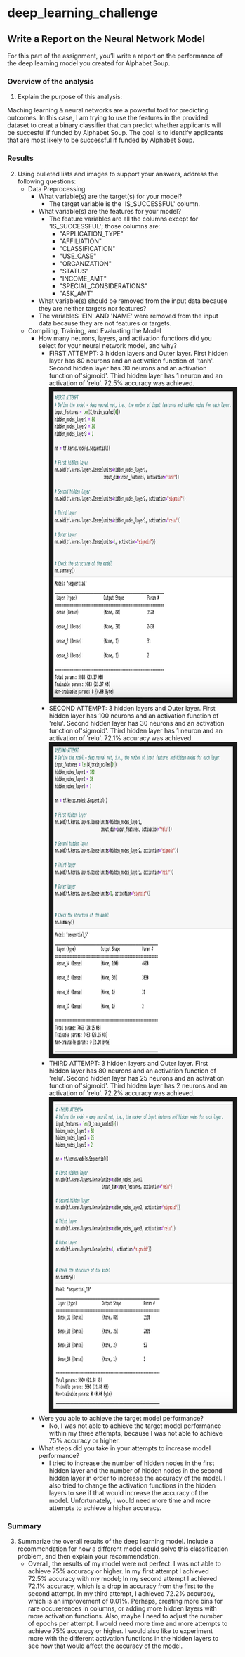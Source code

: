 # deep_learning_challenge
## Write a Report on the Neural Network Model

For this part of the assignment, you’ll write a report on the performance of the deep learning model you created for Alphabet Soup.

### Overview of the analysis
1. Explain the purpose of this analysis: 

Maching learning & neural networks are a powerful tool for predicting outcomes. In this case, I am trying to use the features in the provided dataset to creat a binary classifier that can predict whether applicants will be succesful if funded by Alphabet Soup. The goal is to identify applicants that are most likely to be successful if funded by Alphabet Soup.

### Results
2. Using bulleted lists and images to support your answers, address the following questions:
    * Data Preprocessing
        * What variable(s) are the target(s) for your model?
            * The target variable is the 'IS_SUCCESSFUL' column.
        * What variable(s) are the features for your model?
            * The feature variables are all the columns except for 'IS_SUCCESSFUL'; those columns are:
                * "APPLICATION_TYPE" 
                * "AFFILIATION"
                * "CLASSIFICATION"
                * "USE_CASE"
                * "ORGANIZATION"
                * "STATUS"
                * "INCOME_AMT"
                * "SPECIAL_CONSIDERATIONS"
                * "ASK_AMT"
        * What variable(s) should be removed from the input data because they are neither targets nor features?
        * The variableS 'EIN' AND 'NAME' were removed from the input data because they are not features or targets.
    * Compiling, Training, and Evaluating the Model
        * How many neurons, layers, and activation functions did you select for your neural network model, and why?
            * FIRST ATTEMPT: 3 hidden layers and Outer layer. First hidden layer has 80 neurons and an activation function of 'tanh'. Second hidden layer has 30 neurons and an activation function of'sigmoid'. Third hidden layer has 1 neuron and an activation of 'relu'. 72.5% accuracy was achieved.<img src="https://github.com/molleighH/deep_learning_challenge/blob/main/Resources/first_attempt.png" width="600" height="700" border="10"/>
            * SECOND ATTEMPT: 3 hidden layers and Outer layer. First hidden layer has 100 neurons and an activation function of 'relu'. Second hidden layer has 30 neurons and an activation function of'sigmoid'. Third hidden layer has 1 neuron and an activation of 'relu'. 72.1% accuracy was achieved.<img src="https://github.com/molleighH/deep_learning_challenge/blob/main/Resources/second_attempt.png" width="600" height="700" border="10"/>
            * THIRD ATTEMPT: 3 hidden layers and Outer layer. First hidden layer has 80 neurons and an activation function of 'relu'. Second hidden layer has 25 neurons and an activation function of'sigmoid'. Third hidden layer has 2 neurons and an activation of 'relu'. 72.2% accuracy was achieved.<img src="https://github.com/molleighH/deep_learning_challenge/blob/main/Resources/third_attempt.png" width="600" height="700" border="10"/>
        * Were you able to achieve the target model performance?
            * No, I was not able to achieve the target model performance within my three attempts, because I was not able to achieve 75% accuracy or higher. 
        * What steps did you take in your attempts to increase model performance?
            * I tried to increase the number of hidden nodes in the first hidden layer and the number of hidden nodes in the second hidden layer in order to increase the accuracy of the model. I also tried to change the activation functions in the hidden layers to see if that would increase the accuracy of the model. Unfortunately, I would need more time and more attempts to achieve a higher accuracy.

### Summary
3. Summarize the overall results of the deep learning model. Include a recommendation for how a different model could solve this classification problem, and then explain your recommendation.
    * Overall, the results of my model were not perfect. I was not able to achieve 75% accuracy or higher. In my first attempt I achieved 72.5% accuracy with my model; In my second attempt I achieved 72.1% accuracy, which is a drop in accuracy from the first to the second attempt. In my third attempt, I achieved 72.2% accuracy, which is an improvement of 0.01%. Perhaps, creating more bins for rare occurerences in columns, or adding more hidden layers with more activation functions. Also, maybe I need to adjust the number of epochs per attempt. I would need more time and more attempts to achieve 75% accuracy or higher.  I would also like to experiment more with the different activation functions in the hidden layers to see how that would affect the accuracy of the model.